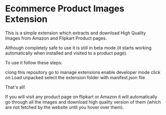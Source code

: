 ﻿# Ecommerce Product Images Extension 
This is a simple extension which extracts and download High Quality Images from Amazon and Flipkart Product pages. 

Although completely safe to use it is still in beta mode (it starts working automatically when installed and visited to a product page). 

To use it follow these steps: 

clong this repository
go to manage extensions
enable developer mode
click on Load unpacked
select the extension folder with manifest.json file

That's all!

If you will visit any product page on flipkart or Amazon it will automatically go through all the images and download high quality version of them (which are not fetched by the website until you hover over them).
